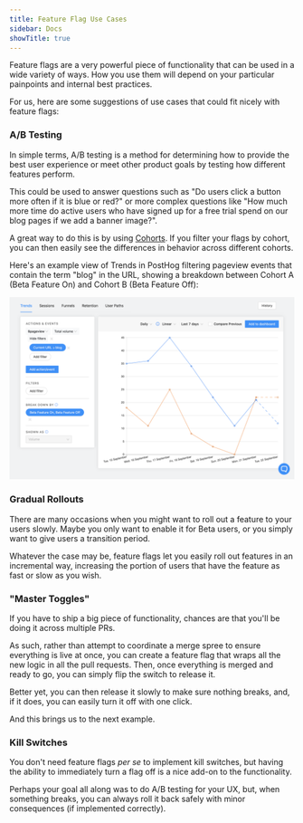```yaml
---
title: Feature Flag Use Cases
sidebar: Docs
showTitle: true
---
```


Feature flags are a very powerful piece of functionality that can be used in a wide variety of ways. How you use them will depend on your particular painpoints and internal best practices. 

For us, here are some suggestions of use cases that could fit nicely with feature flags:

### A/B Testing

In simple terms, A/B testing is a method for determining how to provide the best user experience or meet other product goals by testing how different features perform. 

This could be used to answer questions such as "Do users click a button more often if it is blue or red?" or more complex questions like "How much more time do active users who have signed up for a free trial spend on our blog pages if we add a banner image?".

A great way to do this is by using [Cohorts](/docs/user-guides/cohorts). If you filter your flags by cohort, you can then easily see the differences in behavior across different cohorts. 

Here's an example view of Trends in PostHog filtering pageview events that contain the term "blog" in the URL, showing a breakdown between Cohort A (Beta Feature On) and Cohort B (Beta Feature Off):

![Trends A/B Testing](../images/tutorials/feature-flags/trends-ab.png)

### Gradual Rollouts

There are many occasions when you might want to roll out a feature to your users slowly. Maybe you only want to enable it for Beta users, or you simply want to give users a transition period.

Whatever the case may be, feature flags let you easily roll out features in an incremental way, increasing the portion of users that have the feature as fast or slow as you wish. 

### "Master Toggles"

If you have to ship a big piece of functionality, chances are that you'll be doing it across multiple PRs.

As such, rather than attempt to coordinate a merge spree to ensure everything is live at once, you can create a feature flag that wraps all the new logic in all the pull requests. Then, once everything is merged and ready to go, you can simply flip the switch to release it.

Better yet, you can then release it slowly to make sure nothing breaks, and, if it does, you can easily turn it off with one click.

And this brings us to the next example.

### Kill Switches

You don't need feature flags _per se_ to implement kill switches, but having the ability to immediately turn a flag off is a nice add-on to the functionality.

Perhaps your goal all along was to do A/B testing for your UX, but, when something breaks, you can always roll it back safely with minor consequences (if implemented correctly).
